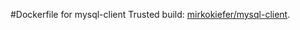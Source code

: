 #Dockerfile for mysql-client
Trusted build: [mirkokiefer/mysql-client](https://index.docker.io/u/mirkokiefer/mysql-client/).